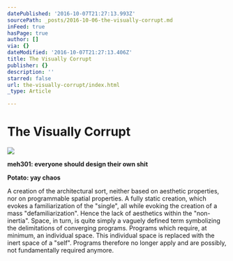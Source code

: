 ```yaml
---
datePublished: '2016-10-07T21:27:13.993Z'
sourcePath: _posts/2016-10-06-the-visually-corrupt.md
inFeed: true
hasPage: true
author: []
via: {}
dateModified: '2016-10-07T21:27:13.406Z'
title: The Visually Corrupt
publisher: {}
description: ''
starred: false
url: the-visually-corrupt/index.html
_type: Article

---
```

# The Visually Corrupt
![](https://the-grid-user-content.s3-us-west-2.amazonaws.com/d1ff84ec-e796-49bb-b7fb-f2013e838673.jpg)

**meh301: everyone should design their own shit**

**Potato: yay chaos**

A creation of the architectural sort, neither based on aesthetic properties, nor on programmable spatial properties. A fully static creation, which evokes a familiarization of the "single", all while evoking the creation of a mass "defamiliarization". Hence the lack of aesthetics within the "non-inertia". Space, in turn, is quite simply a vaguely defined term symbolizing the delimitations of converging programs. Programs which require, at minimum, an individual space. This individual space is replaced with the inert space of a "self". Programs therefore no longer apply and are possibly, not fundamentally required anymore.